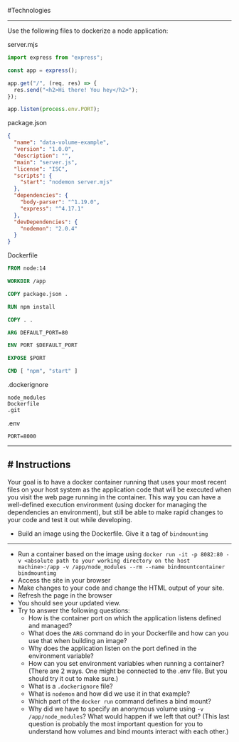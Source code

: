 #Technologies 

---

Use the following files to dockerize a node application:

server.mjs

```javascript
import express from "express";

const app = express();

app.get("/", (req, res) => {
  res.send("<h2>Hi there! You hey</h2>");
});

app.listen(process.env.PORT);
```

package.json

```json
{
  "name": "data-volume-example",
  "version": "1.0.0",
  "description": "",
  "main": "server.js",
  "license": "ISC",
  "scripts": {
    "start": "nodemon server.mjs"
  },
  "dependencies": {
    "body-parser": "^1.19.0",
    "express": "^4.17.1"
  },
  "devDependencies": {
    "nodemon": "2.0.4"
  }
}
```

Dockerfile

```Dockerfile
FROM node:14

WORKDIR /app

COPY package.json .

RUN npm install

COPY . .

ARG DEFAULT_PORT=80

ENV PORT $DEFAULT_PORT

EXPOSE $PORT

CMD [ "npm", "start" ]
```

.dockerignore

```fallback
node_modules
Dockerfile
.git
```

.env

```fallback
PORT=8000
```

---
## # Instructions

Your goal is to have a docker container running that uses your most recent files on your host system as the application code that will be executed when you visit the web page running in the container. This way you can have a well-defined execution environment (using docker for managing the dependencies an environment), but still be able to make rapid changes to your code and test it out while developing.

- Build an image using the Dockerfile. Give it a tag of `bindmountimg`



---

- Run a container based on the image using `docker run -it -p 8082:80 -v <absolute path to your working directory on the host machine>:/app -v /app/node_modules --rm --name bindmountcontainer bindmountimg`
- Access the site in your browser
- Make changes to your code and change the HTML output of your site.
- Refresh the page in the browser
- You should see your updated view.
- Try to answer the following questions:
    - How is the container port on which the application listens defined and managed?
    - What does the `ARG` command do in your Dockerfile and how can you use that when building an image?
    - Why does the application listen on the port defined in the environment variable?
    - How can you set environment variables when running a container? (There are 2 ways. One might be connected to the .env file. But you should try it out to make sure.)
    - What is a `.dockerignore` file?
    - What is `nodemon` and how did we use it in that example?
    - Which part of the `docker run` command defines a bind mount?
    - Why did we have to specify an anonymous volume using `-v /app/node_modules`? What would happen if we left that out? (This last question is probably the most important question for you to understand how volumes and bind mounts interact with each other.)